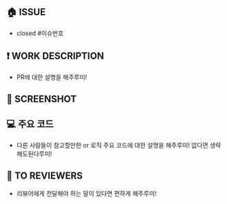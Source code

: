<!----제목은 [type/#IssueNumber] 작업 내용 이다루미!! -->
<!----ex) [setting/#1] 디자인 시스템 폰트 정의 -->

## **🏠 ISSUE**

- closed #이슈번호

## **❗ WORK DESCRIPTION**

- PR에 대한 설명을 해주루미!

## **📸 SCREENSHOT**

<!----필요한 친구들로 골라쓰루미!-->
<!---- <video src="" width="300" /> -->
<!---- <img src="" width="300" /> -->
<!----Before | After
  :--: | :--:
  <img src="" width="300" /> | <img src="" width="300" >-->

## **💻 주요 코드**

- 다른 사람들이 참고할만한 or 로직 주요 코드에 대한 설명을 해주루미! 없다면 생략해도된다루미!

## **📢 TO REVIEWERS**

- 리뷰어에게 전달해야 하는 말이 있다면 편하게 해주루미!
